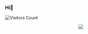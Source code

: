 ### Hi👋

![Visitors Count](https://komarev.com/ghpvc/?username=meetagrawal09&color=blue)

<p align="center">
<img src="https://github-readme-stats.vercel.app/api?username=meetagrawal09&show_icons=true"/>
</p>
